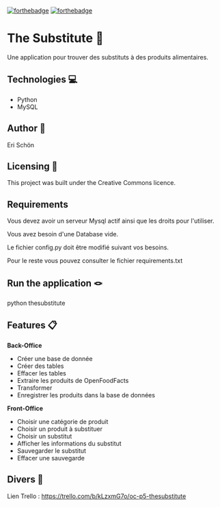 [![forthebadge](https://forthebadge.com/images/badges/cc-0.svg)](https://forthebadge.com)
[![forthebadge](https://forthebadge.com/images/badges/made-with-python.svg)](https://forthebadge.com)


# The Substitute 🍔

Une application pour trouver des substituts à des produits alimentaires.

## Technologies 💻

* Python
* MySQL

## Author 🦉

Eri Schön

## Licensing 🔖

This project was built under the Creative Commons licence.

## Requirements 

Vous devez avoir un serveur Mysql actif ainsi que les droits pour l'utiliser.

Vous avez besoin d'une Database vide.

Le fichier config.py doit être modifié suivant vos besoins.

Pour le reste vous pouvez consulter le fichier requirements.txt

## Run the application 🪢

python thesubstitute

## Features 📋

**Back-Office**
* Créer une base de donnée
* Créer des tables
* Effacer les tables
* Extraire les produits de OpenFoodFacts
* Transformer 
* Enregistrer les produits dans la base de données

**Front-Office**
* Choisir une catégorie de produit
* Choisir un produit à substituer
* Choisir un substitut
* Afficher les informations du substitut
* Sauvegarder le substitut
* Effacer une sauvegarde

## Divers 📝

Lien Trello : https://trello.com/b/kLzxmG7o/oc-p5-thesubstitute